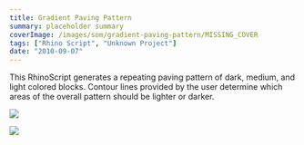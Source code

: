 ```yaml
---
title: Gradient Paving Pattern
summary: placeholder summary
coverImage: /images/som/gradient-paving-pattern/MISSING_COVER
tags: ["Rhino Script", "Unknown Project"]
date: "2010-09-07"
---
```


This RhinoScript generates a repeating paving pattern of dark, medium, and light colored blocks. Contour lines provided by the user determine which areas of the overall pattern should be lighter or darker.

![](results-2.jpg)

![](results-3.jpg)
